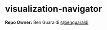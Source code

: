 # visualization-navigator

**Repo Owner:** Ben Guaraldi [@benguaraldi](https://github.com/benguaraldi)
